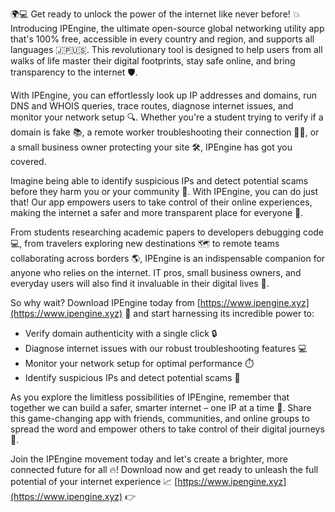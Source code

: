 🌍💻 Get ready to unlock the power of the internet like never before! 💥 Introducing IPEngine, the ultimate open-source global networking utility app that's 100% free, accessible in every country and region, and supports all languages 🇯🇵🇺🇸. This revolutionary tool is designed to help users from all walks of life master their digital footprints, stay safe online, and bring transparency to the internet 🛡️.

With IPEngine, you can effortlessly look up IP addresses and domains, run DNS and WHOIS queries, trace routes, diagnose internet issues, and monitor your network setup 🔍. Whether you're a student trying to verify if a domain is fake 📚, a remote worker troubleshooting their connection 🏃‍♀️, or a small business owner protecting your site 🛠️, IPEngine has got you covered.

Imagine being able to identify suspicious IPs and detect potential scams before they harm you or your community 👮. With IPEngine, you can do just that! Our app empowers users to take control of their online experiences, making the internet a safer and more transparent place for everyone 🌟.

From students researching academic papers to developers debugging code 💻, from travelers exploring new destinations 🗺️ to remote teams collaborating across borders 🌎, IPEngine is an indispensable companion for anyone who relies on the internet. IT pros, small business owners, and everyday users will also find it invaluable in their digital lives 💼.

So why wait? Download IPEngine today from [https://www.ipengine.xyz](https://www.ipengine.xyz) 📲 and start harnessing its incredible power to:

* Verify domain authenticity with a single click 🔒
* Diagnose internet issues with our robust troubleshooting features 💻
* Monitor your network setup for optimal performance ⏱️
* Identify suspicious IPs and detect potential scams 👮

As you explore the limitless possibilities of IPEngine, remember that together we can build a safer, smarter internet – one IP at a time 🚀. Share this game-changing app with friends, communities, and online groups to spread the word and empower others to take control of their digital journeys 💪.

Join the IPEngine movement today and let's create a brighter, more connected future for all 🔥! Download now and get ready to unleash the full potential of your internet experience 📈 [https://www.ipengine.xyz](https://www.ipengine.xyz) 👉